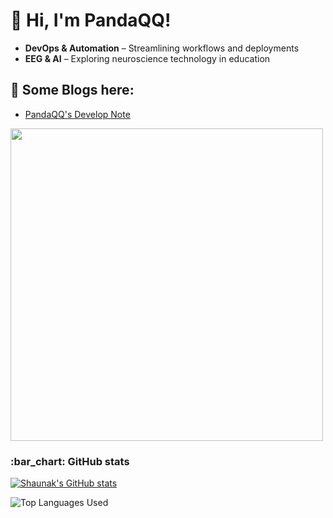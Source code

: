 <div align="left">

# 👋 Hi, I'm PandaQQ!  
- **DevOps & Automation** – Streamlining workflows and deployments  
- **EEG & AI** – Exploring neuroscience technology in education

## 📕 Some Blogs here:
- [PandaQQ's Develop Note](https://pandaqq.github.io/mynotes)

<img src="https://media.giphy.com/media/L8K62iTDkzGX6/giphy.gif" width="500">
<h3 id="bar_chart-github-stats">:bar_chart: GitHub stats</h3>
<p><a href="https://github.com/pandaqq/github-readme-stats"><img src="https://github-readme-stats.vercel.app/api?username=pandaqq&amp;count_private=true&amp;show_icons=true&amp;theme=dark" alt="Shaunak's GitHub stats"></a></p>
<p><img src="https://github-readme-stats.vercel.app/api/top-langs/?username=pandaqq&amp;show_icons=true&amp;theme=dark" alt="Top Languages Used"></p>
</div>
